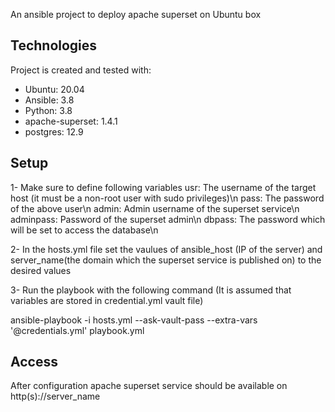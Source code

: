 An ansible project to deploy apache superset on Ubuntu box
## Technologies
Project is created and tested with:
* Ubuntu: 20.04
* Ansible: 3.8
* Python: 3.8
* apache-superset: 1.4.1
* postgres: 12.9

## Setup
1- Make sure to define following variables
	usr: The username of the target host (it must be a non-root user with sudo privileges)\n
	pass: The password of the above user\n
	admin: Admin username of the superset service\n
	adminpass: Password of the superset admin\n
	dbpass: The password which will be set to access the database\n


2- In the hosts.yml file set the vaulues of ansible_host (IP of the server) and server_name(the domain which the superset service is published on) to the desired values

3- Run the playbook with the following command (It is assumed that variables are stored in credential.yml vault file)

ansible-playbook -i hosts.yml --ask-vault-pass --extra-vars '@credentials.yml' playbook.yml

## Access
After configuration apache superset service should be available on http(s)://server_name 
